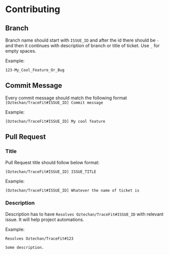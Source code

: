 # Contributing

## Branch

Branch name should start with `ISSUE_ID` and after the id there should be `-` and then it continues with description of branch or title of ticket. Use `_` for empty spaces.

Example:

```
123-My_Cool_Feature_Or_Bug
```

## Commit Message

Every commit message should match the following format `[Oztechan/TraceFit#ISSUE_ID] Commit message`

Example:

```
[Oztechan/TraceFit#ISSUE_ID] My cool feature
```

## Pull Request

### Title

Pull Request title should follow below format:

```
[Oztechan/TraceFit#ISSUE_ID] ISSUE_TITLE
```

Example:

```
[Oztechan/TraceFit#ISSUE_ID] Whatever the name of ticket is
```

### Description

Description has to have `Resolves Oztechan/TraceFit#ISSUE_ID` with relevant issue. It will help project automations.

Example:

```
Resolves Oztechan/TraceFit#123

Some description.
```
